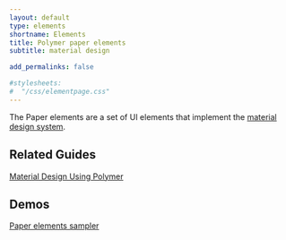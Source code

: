 ```yaml
---
layout: default
type: elements
shortname: Elements
title: Polymer paper elements
subtitle: material design

add_permalinks: false

#stylesheets:
#  "/css/elementpage.css"
---
```


<!-- page specific stylesheet needs to be inline to the page so ajax injects it. -->
<link rel="stylesheet" href="/css/elementpage.css">

<div class="hide-on-hash">

  <p>The Paper elements are a set of UI elements that implement the
    <a href="http://google.com/design/spec">material design system</a>.</p>

  <component-download-button org="Polymer" component="paper-elements" label="GET THE PAPER ELEMENTS">
  </component-download-button>

  <h2>Related Guides</h2>
  <p><a href="material.html">Material Design Using Polymer</a></p>

  <h2>Demos</h2>
  <p><a href="../..components/paper-elements/demo.html">Paper elements sampler</a></p>
</div>

<component-docs
    elements='{% list_components dir:components prefix:paper blacklist:"paper-calculator paper-doc-viewer paper-ink paper-scaffold paper-menu-button-transition paper-menu-button-overlay-container paper-form paper-row paper-group paper-doc-toc paper-doc-page"%}'>
</component-docs>

